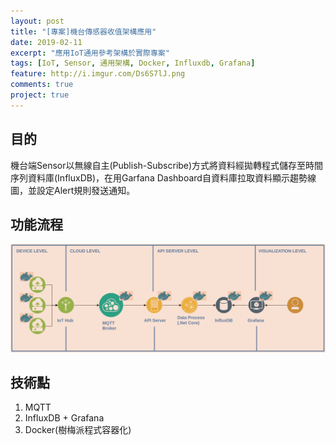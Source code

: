 ```yaml
---
layout: post
title: "[專案]機台傳感器收值架構應用"
date: 2019-02-11
excerpt: "應用IoT通用參考架構於實際專案"
tags: [IoT, Sensor, 通用架構, Docker, Influxdb, Grafana]
feature: http://i.imgur.com/Ds6S7lJ.png
comments: true
project: true
---
```


## 目的   

機台端Sensor以無線自主(Publish-Subscribe)方式將資料經拋轉程式儲存至時間序列資料庫(InfluxDB)，在用Garfana Dashboard自資料庫拉取資料顯示趨勢線圖，並設定Alert規則發送通知。

## 功能流程   

![Architecture](https://github.com/kisekitw/kisekitw.github.io/blob/master/assets/img/1080211/Architecture.png?raw=true)   

## 技術點

1. MQTT 
2. InfluxDB + Grafana 
3. Docker(樹梅派程式容器化)